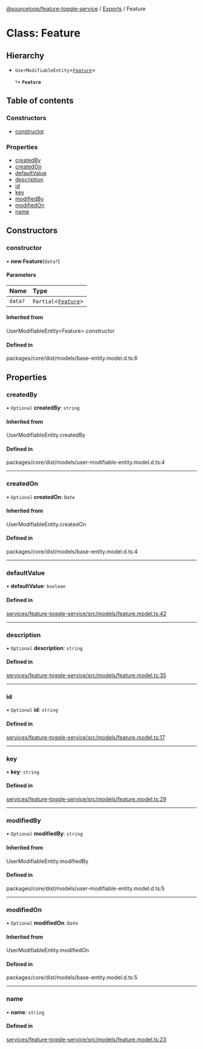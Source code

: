 [@sourceloop/feature-toggle-service](../README.md) / [Exports](../modules.md) / Feature

# Class: Feature

## Hierarchy

- `UserModifiableEntity`<[`Feature`](Feature.md)\>

  ↳ **`Feature`**

## Table of contents

### Constructors

- [constructor](Feature.md#constructor)

### Properties

- [createdBy](Feature.md#createdby)
- [createdOn](Feature.md#createdon)
- [defaultValue](Feature.md#defaultvalue)
- [description](Feature.md#description)
- [id](Feature.md#id)
- [key](Feature.md#key)
- [modifiedBy](Feature.md#modifiedby)
- [modifiedOn](Feature.md#modifiedon)
- [name](Feature.md#name)

## Constructors

### constructor

• **new Feature**(`data?`)

#### Parameters

| Name | Type |
| :------ | :------ |
| `data?` | `Partial`<[`Feature`](Feature.md)\> |

#### Inherited from

UserModifiableEntity<Feature\>.constructor

#### Defined in

packages/core/dist/models/base-entity.model.d.ts:6

## Properties

### createdBy

• `Optional` **createdBy**: `string`

#### Inherited from

UserModifiableEntity.createdBy

#### Defined in

packages/core/dist/models/user-modifiable-entity.model.d.ts:4

___

### createdOn

• `Optional` **createdOn**: `Date`

#### Inherited from

UserModifiableEntity.createdOn

#### Defined in

packages/core/dist/models/base-entity.model.d.ts:4

___

### defaultValue

• **defaultValue**: `boolean`

#### Defined in

[services/feature-toggle-service/src/models/feature.model.ts:42](https://github.com/sourcefuse/loopback4-microservice-catalog/blob/d35fdb3f0/services/feature-toggle-service/src/models/feature.model.ts#L42)

___

### description

• `Optional` **description**: `string`

#### Defined in

[services/feature-toggle-service/src/models/feature.model.ts:35](https://github.com/sourcefuse/loopback4-microservice-catalog/blob/d35fdb3f0/services/feature-toggle-service/src/models/feature.model.ts#L35)

___

### id

• `Optional` **id**: `string`

#### Defined in

[services/feature-toggle-service/src/models/feature.model.ts:17](https://github.com/sourcefuse/loopback4-microservice-catalog/blob/d35fdb3f0/services/feature-toggle-service/src/models/feature.model.ts#L17)

___

### key

• **key**: `string`

#### Defined in

[services/feature-toggle-service/src/models/feature.model.ts:29](https://github.com/sourcefuse/loopback4-microservice-catalog/blob/d35fdb3f0/services/feature-toggle-service/src/models/feature.model.ts#L29)

___

### modifiedBy

• `Optional` **modifiedBy**: `string`

#### Inherited from

UserModifiableEntity.modifiedBy

#### Defined in

packages/core/dist/models/user-modifiable-entity.model.d.ts:5

___

### modifiedOn

• `Optional` **modifiedOn**: `Date`

#### Inherited from

UserModifiableEntity.modifiedOn

#### Defined in

packages/core/dist/models/base-entity.model.d.ts:5

___

### name

• **name**: `string`

#### Defined in

[services/feature-toggle-service/src/models/feature.model.ts:23](https://github.com/sourcefuse/loopback4-microservice-catalog/blob/d35fdb3f0/services/feature-toggle-service/src/models/feature.model.ts#L23)
